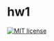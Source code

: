 # hw1

[![MIT license](https://img.shields.io/badge/license-MIT-blue.svg)](https://github.com/fmixing/functionalprogramming)
